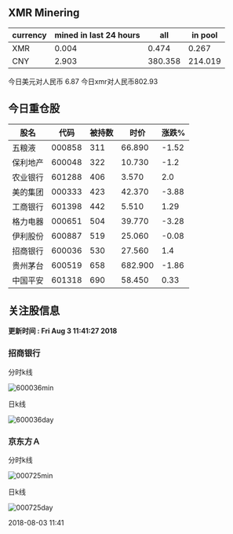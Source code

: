 ## XMR Minering

|currency|mined in last 24 hours|all|in pool|
|---|---|---|---|
|XMR|0.004|0.474|0.267|
|CNY|2.903|380.358|214.019|

今日美元对人民币 6.87	今日xmr对人民币802.93


## 今日重仓股 

|股名|代码|被持数|时价|涨跌%|
|---|---|---|---|---|
|五粮液|000858|311|66.890|-1.52|
|保利地产|600048|322|10.730|-1.2|
|农业银行|601288|406|3.570|2.0|
|美的集团|000333|423|42.370|-3.88|
|工商银行|601398|442|5.510|1.29|
|格力电器|000651|504|39.770|-3.28|
|伊利股份|600887|519|25.060|-0.08|
|招商银行|600036|530|27.560|1.4|
|贵州茅台|600519|658|682.900|-1.86|
|中国平安|601318|690|58.450|0.33|

## 关注股信息
**更新时间 : Fri Aug  3 11:41:27 2018**
### 招商银行 
分时k线

![600036min](http://image.sinajs.cn/newchart/min/n/sh600036.gif)

日k线

![600036day](http://image.sinajs.cn/newchart/daily/n/sh600036.gif)

### 京东方Ａ 
分时k线

![000725min](http://image.sinajs.cn/newchart/min/n/sz000725.gif)

日k线

![000725day](http://image.sinajs.cn/newchart/daily/n/sz000725.gif)

2018-08-03 11:41